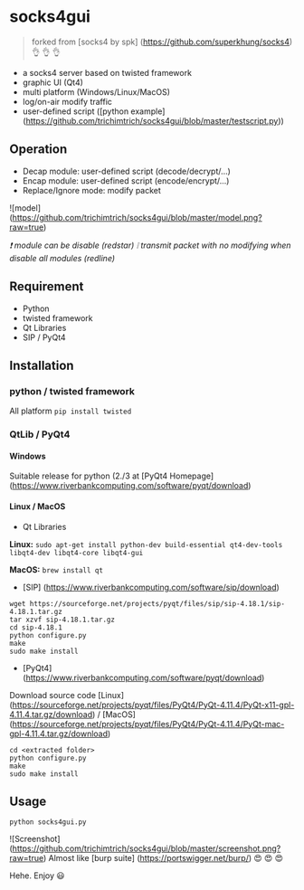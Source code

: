# socks4gui
> forked from [socks4 by spk] (https://github.com/superkhung/socks4) :ok_hand: :ok_hand: :ok_hand:

- a socks4 server based on twisted framework
- graphic UI (Qt4)
- multi platform (Windows/Linux/MacOS)
- log/on-air modify traffic
- user-defined script ([python example] (https://github.com/trichimtrich/socks4gui/blob/master/testscript.py))

## Operation
- Decap module: user-defined script (decode/decrypt/...)
- Encap module: user-defined script (encode/encrypt/...)
- Replace/Ignore mode: modify packet

![model] (https://github.com/trichimtrich/socks4gui/blob/master/model.png?raw=true)

*:exclamation: module can be disable (redstar)*
*:grey_exclamation: transmit packet with no modifying when disable all modules (redline)*

## Requirement
- Python
- twisted framework
- Qt Libraries
- SIP / PyQt4

## Installation

### python / twisted framework
All platform `pip install twisted`

### QtLib / PyQt4

#### Windows
Suitable release for python (2./3 at [PyQt4 Homepage] (https://www.riverbankcomputing.com/software/pyqt/download)

#### Linux / MacOS
- Qt Libraries

**Linux:** `sudo apt-get install python-dev build-essential qt4-dev-tools libqt4-dev libqt4-core libqt4-gui`

**MacOS:** `brew install qt`

- [SIP] (https://www.riverbankcomputing.com/software/sip/download)
```
wget https://sourceforge.net/projects/pyqt/files/sip/sip-4.18.1/sip-4.18.1.tar.gz
tar xzvf sip-4.18.1.tar.gz
cd sip-4.18.1
python configure.py
make
sudo make install
```

- [PyQt4] (https://www.riverbankcomputing.com/software/pyqt/download)

Download source code [Linux] (https://sourceforge.net/projects/pyqt/files/PyQt4/PyQt-4.11.4/PyQt-x11-gpl-4.11.4.tar.gz/download) / [MacOS] (https://sourceforge.net/projects/pyqt/files/PyQt4/PyQt-4.11.4/PyQt-mac-gpl-4.11.4.tar.gz/download)
```
cd <extracted folder>
python configure.py
make
sudo make install
```

## Usage

`python socks4gui.py`

![Screenshot] (https://github.com/trichimtrich/socks4gui/blob/master/screenshot.png?raw=true)
Almost like [burp suite] (https://portswigger.net/burp/) :heart_eyes: :heart_eyes: :heart_eyes:

Hehe. Enjoy :smiley:
